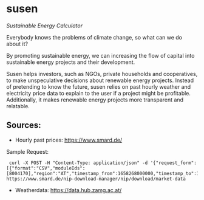 # susen
*Sustainable Energy Calculator*

Everybody knows the problems of climate change, so what can we do about it?

By promoting sustainable energy, we can increasing the flow of capital into sustainable energy projects and their development. 

Susen helps investors, such as NGOs, private households and cooperatives, to make unspeculative decisions about renewable energy projects. 
Instead of pretending to know the future, susen relies on past hourly weather and electricity price data to explain to the user if a project might be profitable.
Additionally, it makes renewable energy projects more transparent and relatable.


## Sources:
- Hourly past prices: https://www.smard.de/

Sample Request:
```
 curl -X POST -H "Content-Type: application/json" -d '{"request_form":[{"format":"CSV","moduleIds":[8004170],"region":"AT","timestamp_from":1658268000000,"timestamp_to":1659218399999,"type":"discrete","language":"de"}]}' https://www.smard.de/nip-download-manager/nip/download/market-data
```
- Weatherdata: https://data.hub.zamg.ac.at/